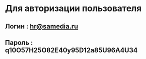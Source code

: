 # Для авторизации пользователя 

## Логин : hr@samedia.ru
## Пароль : q10O57H25O82E40y95D12a85U96A4U34